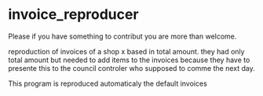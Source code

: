 # invoice_reproducer
Please if you have something to contribut you are more than welcome.

reproduction of invoices of a shop x based in total amount.
they had only total amount but needed to add items to the invoices because they have to presente this to the council controler
who supposed to comme the next day.

This program is reproduced automaticaly the default invoices
